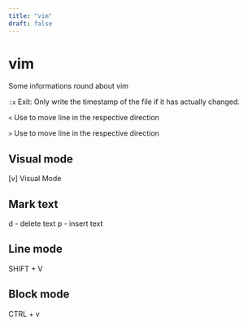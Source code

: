 ```yaml
---
title: "vim"
draft: false
---
```


# vim

Some informations round about vim

`:x` Exit: Only write the timestamp of the file if it has actually changed.

`<` Use to move line in the respective direction

`>` Use to move line in the respective direction

## Visual mode

[v] Visual Mode

## Mark text
d  - delete text
p - insert text

## Line mode

SHIFT + V

## Block mode

CTRL + v
